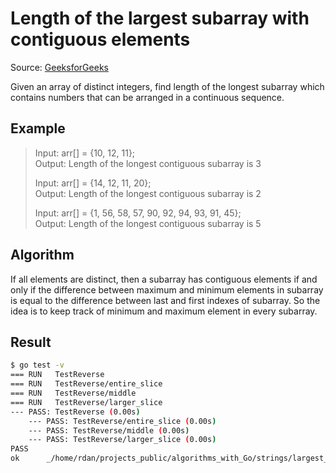 # Length of the largest subarray with contiguous elements 

Source: [GeeksforGeeks](https://www.geeksforgeeks.org/length-largest-subarray-contiguous-elements-set-1/amp/)

Given an array of distinct integers, find length of the longest subarray which contains numbers that can be arranged in a continuous sequence.

## Example

> Input:  arr[] = {10, 12, 11};  
> Output: Length of the longest contiguous subarray is 3
>
> Input:  arr[] = {14, 12, 11, 20};  
> Output: Length of the longest contiguous subarray is 2
>
> Input:  arr[] = {1, 56, 58, 57, 90, 92, 94, 93, 91, 45};  
> Output: Length of the longest contiguous subarray is 5

## Algorithm

If all elements are distinct, then a subarray has contiguous elements if and only if the difference between maximum and minimum elements in subarray is equal to the difference between last and first indexes of subarray. So the idea is to keep track of minimum and maximum element in every subarray.

## Result

```bash
$ go test -v
=== RUN   TestReverse
=== RUN   TestReverse/entire_slice
=== RUN   TestReverse/middle
=== RUN   TestReverse/larger_slice
--- PASS: TestReverse (0.00s)
    --- PASS: TestReverse/entire_slice (0.00s)
    --- PASS: TestReverse/middle (0.00s)
    --- PASS: TestReverse/larger_slice (0.00s)
PASS
ok  	_/home/rdan/projects_public/algorithms_with_Go/strings/largest_subarray	0.001s
```
